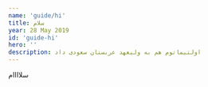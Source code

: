 ```yaml
---
name: 'guide/hi'
title: سلام
year: 28 May 2019
id: 'guide-hi'
hero: ''
description: اولتیماتوم هم به ولیعهد عربستان سعودی داد
---
```


سلاااام
